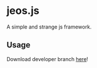 jeos.js
===

A simple and strange js framework.


Usage
---


Download developer branch [here](https://raw.github.com/rthoth/jeos/dev-0.2/build/jeos.min.js)!